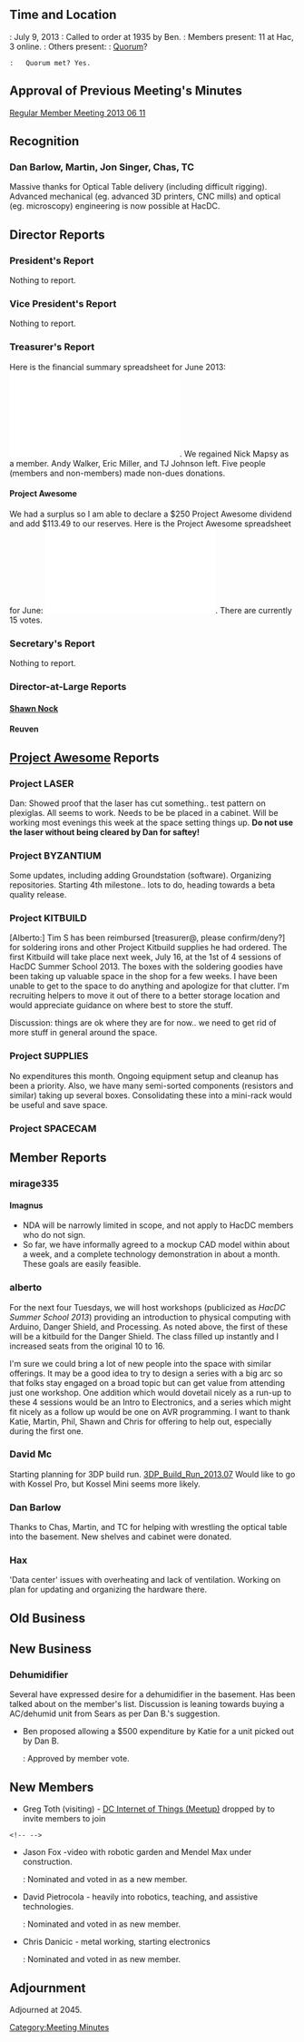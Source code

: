 ## Time and Location

:   July 9, 2013
:   Called to order at 1935 by Ben.
:   Members present: 11 at Hac, 3 online.
:   Others present:
:   [Quorum](Quorum)?

    :   Quorum met? Yes.

## Approval of Previous Meeting's Minutes

[Regular Member Meeting 2013 06
11](Regular_Member_Meeting_2013_06_11)

## Recognition

### Dan Barlow, Martin, Jon Singer, Chas, TC

Massive thanks for Optical Table delivery (including difficult rigging).
Advanced mechanical (eg. advanced 3D printers, CNC mills) and optical
(eg. microscopy) engineering is now possible at HacDC.

## Director Reports

### President's Report

Nothing to report.

### Vice President's Report

Nothing to report.

### Treasurer's Report

Here is the financial summary spreadsheet for June 2013:
![](HacDC_Financials_2013_06.pdf "HacDC_Financials_2013_06.pdf"). We
regained Nick Mapsy as a member. Andy Walker, Eric Miller, and TJ
Johnson left. Five people (members and non-members) made non-dues
donations.

#### Project Awesome

We had a surplus so I am able to declare a \$250 Project Awesome
dividend and add \$113.49 to our reserves. Here is the Project Awesome
spreadsheet for June:
![](HacDC_PA_Projects-2013_06.pdf "HacDC_PA_Projects-2013_06.pdf").
There are currently 15 votes.

### Secretary's Report

Nothing to report.

### Director-at-Large Reports

#### [Shawn Nock](User:Nocko)

#### Reuven

## [Project Awesome](:Category:Project_Awesome) Reports

### Project LASER

Dan: Showed proof that the laser has cut something.. test pattern on
plexiglas. All seems to work. Needs to be be placed in a cabinet. Will
be working most evenings this week at the space setting things up. **Do
not use the laser without being cleared by Dan for saftey!**

### Project BYZANTIUM

Some updates, including adding Groundstation (software). Organizing
repositories. Starting 4th milestone.. lots to do, heading towards a
beta quality release.

### Project KITBUILD

\[Alberto:\] Tim S has been reimbursed \[treasurer@, please
confirm/deny?\] for soldering irons and other Project Kitbuild supplies
he had ordered. The first Kitbuild will take place next week, July 16,
at the 1st of 4 sessions of HacDC Summer School 2013. The boxes with the
soldering goodies have been taking up valuable space in the shop for a
few weeks. I have been unable to get to the space to do anything and
apologize for that clutter. I'm recruiting helpers to move it out of
there to a better storage location and would appreciate guidance on
where best to store the stuff.

Discussion: things are ok where they are for now.. we need to get rid of
more stuff in general around the space.

### Project SUPPLIES

No expenditures this month. Ongoing equipment setup and cleanup has been
a priority. Also, we have many semi-sorted components (resistors and
similar) taking up several boxes. Consolidating these into a mini-rack
would be useful and save space.

### Project SPACECAM

## Member Reports

### mirage335

#### Imagnus

-   NDA will be narrowly limited in scope, and not apply to HacDC
    members who do not sign.
-   So far, we have informally agreed to a mockup CAD model within about
    a week, and a complete technology demonstration in about a month.
    These goals are easily feasible.

### alberto

For the next four Tuesdays, we will host workshops (publicized as *HacDC
Summer School 2013*) providing an introduction to physical computing
with Arduino, Danger Shield, and Processing. As noted above, the first
of these will be a kitbuild for the Danger Shield. The class filled up
instantly and I increased seats from the original 10 to 16.

I'm sure we could bring a lot of new people into the space with similar
offerings. It may be a good idea to try to design a series with a big
arc so that folks stay engaged on a broad topic but can get value from
attending just one workshop. One addition which would dovetail nicely as
a run-up to these 4 sessions would be an Intro to Electronics, and a
series which might fit nicely as a follow up would be one on AVR
programming. I want to thank Katie, Martin, Phil, Shawn and Chris for
offering to help out, especially during the first one.

### David Mc

Starting planning for 3DP build run.
[3DP_Build_Run_2013.07](3DP_Build_Run_2013.07) Would like to
go with Kossel Pro, but Kossel Mini seems more likely.

### Dan Barlow

Thanks to Chas, Martin, and TC for helping with wrestling the optical
table into the basement. New shelves and cabinet were donated.

### Hax

'Data center' issues with overheating and lack of ventilation. Working
on plan for updating and organizing the hardware there.

## Old Business

## New Business

### Dehumidifier

Several have expressed desire for a dehumidifier in the basement. Has
been talked about on the member's list. Discussion is leaning towards
buying a AC/dehumid unit from Sears as per Dan B.'s suggestion.

-   Ben proposed allowing a \$500 expenditure by Katie for a unit picked
    out by Dan B.

    :   Approved by member vote.

## New Members

-   Greg Toth (visiting) - [DC Internet of Things
    (Meetup)](http://www.meetup.com/Internet-of-Things-DC) dropped by to
    invite members to join

```{=html}
<!-- -->
```
-   Jason Fox -video with robotic garden and Mendel Max under
    construction.

    :   Nominated and voted in as a new member.
-   David Pietrocola - heavily into robotics, teaching, and assistive
    technologies.

    :   Nominated and voted in as new member.
-   Chris Danicic - metal working, starting electronics

    :   Nominated and voted in as new member.

## Adjournment

Adjourned at 2045.

[Category:Meeting Minutes](Category:Meeting_Minutes)
